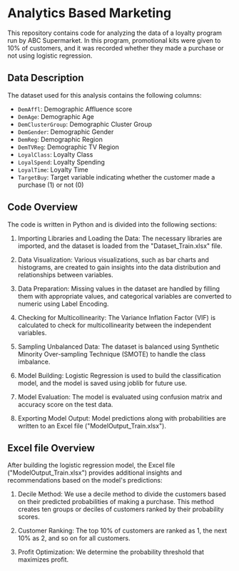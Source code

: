 # Analytics Based Marketing

This repository contains code for analyzing the data of a loyalty program run by ABC Supermarket. In this program, promotional kits were given to 10% of customers, and it was recorded whether they made a purchase or not using logistic regression.

## Data Description
The dataset used for this analysis contains the following columns:

- `DemAffl`: Demographic Affluence score
- `DemAge`: Demographic Age
- `DemClusterGroup`: Demographic Cluster Group
- `DemGender`: Demographic Gender
- `DemReg`: Demographic Region
- `DemTVReg`: Demographic TV Region
- `LoyalClass`: Loyalty Class
- `LoyalSpend`: Loyalty Spending
- `LoyalTime`: Loyalty Time
- `TargetBuy`: Target variable indicating whether the customer made a purchase (1) or not (0)

## Code Overview
The code is written in Python and is divided into the following sections:

1. Importing Libraries and Loading the Data: The necessary libraries are imported, and the dataset is loaded from the "Dataset_Train.xlsx" file.

2. Data Visualization: Various visualizations, such as bar charts and histograms, are created to gain insights into the data distribution and relationships between variables.

3. Data Preparation: Missing values in the dataset are handled by filling them with appropriate values, and categorical variables are converted to numeric using Label Encoding.

4. Checking for Multicollinearity: The Variance Inflation Factor (VIF) is calculated to check for multicollinearity between the independent variables.

5. Sampling Unbalanced Data: The dataset is balanced using Synthetic Minority Over-sampling Technique (SMOTE) to handle the class imbalance.

6. Model Building: Logistic Regression is used to build the classification model, and the model is saved using joblib for future use.

7. Model Evaluation: The model is evaluated using confusion matrix and accuracy score on the test data.

8. Exporting Model Output: Model predictions along with probabilities are written to an Excel file ("ModelOutput_Train.xlsx").

## Excel file Overview
After building the logistic regression model, the Excel file ("ModelOutput_Train.xlsx") provides additional insights and recommendations based on the model's predictions:

1. Decile Method: We use a decile method to divide the customers based on their predicted probabilities of making a purchase. This method creates ten groups or deciles of customers ranked by their probability scores.

2. Customer Ranking: The top 10% of customers are ranked as 1, the next 10% as 2, and so on for all customers.

3. Profit Optimization: We determine the probability threshold that maximizes profit.
   

